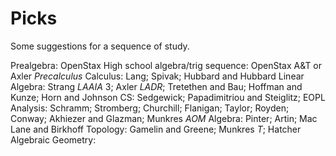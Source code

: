 # Picks

Some suggestions for a sequence of study.

Prealgebra: OpenStax
High school algebra/trig sequence: OpenStax A&T or Axler *Precalculus*
Calculus: Lang; Spivak; Hubbard and Hubbard
Linear Algebra: Strang *LAAIA* 3; Axler *LADR*; Tretethen and Bau; Hoffman and Kunze; Horn and Johnson
CS: Sedgewick; Papadimitriou and Steiglitz; EOPL
Analysis: Schramm; Stromberg; Churchill; Flanigan; Taylor; Royden; Conway; Akhiezer and Glazman; Munkres *AOM*
Algebra: Pinter; Artin; Mac Lane and Birkhoff
Topology: Gamelin and Greene; Munkres *T*; Hatcher
Algebraic Geometry:
